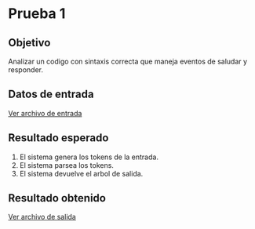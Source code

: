 # Prueba 1

## Objetivo

Analizar un codigo con sintaxis correcta que maneja eventos de saludar y responder.

## Datos de entrada

[Ver archivo de entrada](./input.txt)

## Resultado esperado

1. El sistema genera los tokens de la entrada.
2. El sistema parsea los tokens.
3. El sistema devuelve el arbol de salida.

## Resultado obtenido

[Ver archivo de salida](./output.txt)
